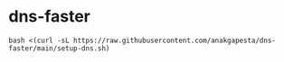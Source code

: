 # dns-faster

<pre><code>bash <(curl -sL https://raw.githubusercontent.com/anakgapesta/dns-faster/main/setup-dns.sh)
</code></pre>
